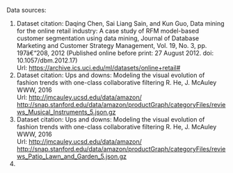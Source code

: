 Data sources: <br>

1) Dataset citation: Daqing Chen, Sai Liang Sain, and Kun Guo, Data mining for the online retail industry:
A case study of RFM model-based customer segmentation using data mining, Journal of Database Marketing and 
Customer Strategy Management, Vol. 19, No. 3, pp. 197â€“208, 2012 
(Published online before print: 27 August 2012. doi: 10.1057/dbm.2012.17) <br>
Url: https://archive.ics.uci.edu/ml/datasets/online+retail#
2)  Dataset citation: Ups and downs: Modeling the visual evolution of fashion trends with one-class collaborative filtering R. He, J. McAuley WWW, 2016 <br>
Url: http://jmcauley.ucsd.edu/data/amazon/ http://snap.stanford.edu/data/amazon/productGraph/categoryFiles/reviews_Musical_Instruments_5.json.gz 
3) Dataset citation: Ups and downs: Modeling the visual evolution of fashion trends with one-class collaborative filtering R. He, J. McAuley WWW, 2016 <br>
Url: http://jmcauley.ucsd.edu/data/amazon/ http://snap.stanford.edu/data/amazon/productGraph/categoryFiles/reviews_Patio_Lawn_and_Garden_5.json.gz
4)
